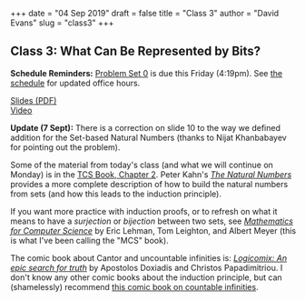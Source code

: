 +++
date = "04 Sep 2019"
draft = false
title = "Class 3"
author = "David Evans"
slug = "class3"
+++


## Class 3: What Can Be Represented by Bits?

**Schedule Reminders:** [Problem Set 0](/ps0) is due this Friday (4:19pm).  See [the schedule](/schedule) for updated office hours.

[Slides (PDF)](https://www.dropbox.com/s/kqneywmddluv8v7/class3-share.pdf?dl=0)  
[Video](https://uva.hosted.panopto.com/Panopto/Pages/Viewer.aspx?id=902b7d43-fd0d-470a-88d1-aabe01412d86)

**Update (7 Sept):** There is a correction on slide 10 to the way we defined
  addition for the Set-based Natural Numbers (thanks to Nijat
  Khanbabayev for pointing out the problem).

Some of the material from today's class (and what we will continue on
Monday) is in the [TCS Book, Chapter 2](/docs/tcs-chapter2.pdf). Peter
Kahn's [_The Natural Numbers_](/docs/naturalnumbers.pdf) provides a
more complete description of how to build the natural numbers from
sets (and how this leads to the induction principle).

If you want more practice with induction proofs, or to refresh on what
it means to have a _surjection_ or _bijection_ between two sets, see
[_Mathematics for Computer
Science_](https://uvacs2102.github.io/docs/mcs.pdf) by Eric Lehman,
Tom Leighton, and Albert Meyer (this is what I've been calling the
"MCS" book).

The comic book about Cantor and uncountable infinities is:
[_Logicomix: An epic search for
truth_](https://www.amazon.com/Logicomix-search-truth-Apostolos-Doxiadis/dp/1596914521/)
by Apostolos Doxiadis and Christos Papadimitriou. I don't know any
other comic books about the induction principle, but can (shamelessly) recommend [this comic book on countable infinities](https://dori-mic.org).



